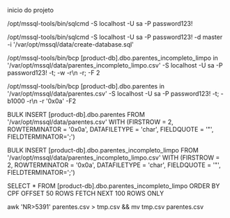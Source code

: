 inicio do projeto

/opt/mssql-tools/bin/sqlcmd -S localhost -U sa -P password123!

/opt/mssql-tools/bin/sqlcmd -S localhost -U sa -P password123! -d master -i '/var/opt/mssql/data/create-database.sql'

/opt/mssql-tools/bin/bcp [product-db].dbo.parentes_incompleto_limpo in '/var/opt/mssql/data/parentes_incompleto_limpo.csv' -S localhost -U sa -P password123! -t; -w -r\\n -r; -F 2

/opt/mssql-tools/bin/bcp [product-db].dbo.parentes in '/var/opt/mssql/data/parentes.csv' -S localhost -U sa -P password123! -t\; -b1000 -r\\n -r '0x0a' -F2

BULK INSERT [product-db].dbo.parentes 
FROM '/var/opt/mssql/data/parentes.csv'
WITH (FIRSTROW = 2, ROWTERMINATOR = '0x0a', DATAFILETYPE = 'char', FIELDQUOTE = '"', FIELDTERMINATOR='\;')

BULK INSERT [product-db].dbo.parentes_incompleto_limpo 
FROM '/var/opt/mssql/data/parentes_incompleto_limpo.csv'
WITH (FIRSTROW = 2, ROWTERMINATOR = '0x0a', DATAFILETYPE = 'char', FIELDQUOTE = '"', FIELDTERMINATOR='\;')

SELECT * FROM [product-db].dbo.parentes_incompleto_limpo ORDER BY CPF OFFSET 50 ROWS FETCH NEXT 100 ROWS ONLY 

awk 'NR>5391' parentes.csv > tmp.csv && mv tmp.csv parentes.csv